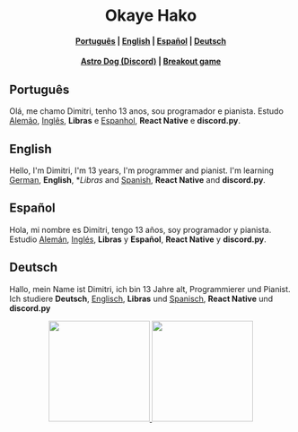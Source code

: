 # <center>Okaye Hako</center>
#### <center>[Português](#português) | [English](#english) | [Español](#español) | [Deutsch](#deutsch)</center>
#### <center>[Astro Dog (Discord)](https://astrodog.vercel.app) | [Breakout game](https://karenlemos.github.io/Breakout/)</center>

## Português

Olá, me chamo Dimitri, tenho 13 anos, sou programador e pianista. Estudo [Alemão](#deutsch), [Inglês](#english), **Libras** e [Espanhol](#español), **React Native** e **discord.py**.


## English

Hello, I'm Dimitri, I'm 13 years, I'm programmer and pianist. I'm learning [German](#deutsh), **English**, **Libras* and [Spanish](#español), **React Native** and **discord.py**.


## Español

Hola, mi nombre es Dimitri, tengo 13 años, soy programador y pianista. Estudio [Alemán](#deutch), [Inglés](#english), **Libras** y **Español**, **React Native** y **discord.py**.


## Deutsch

Hallo, mein Name ist Dimitri, ich bin 13 Jahre alt, Programmierer und Pianist. Ich studiere **Deutsch**, [Englisch](#english), **Libras** und [Spanisch](#español), **React Native** und **discord.py**

<div align="center">
  <a href="https://github.com/rafaballerini">
    <img height="180em" src="https://github-readme-stats.vercel.app/api?username=okayehako&show_icons=true&theme=dracula&include_all_commits=true&count_private=true"/>
    <img height="180em" src="https://github-readme-stats.vercel.app/api/top-langs/?username=okayehako&layout=compact&langs_count=7&theme=dracula"/>
  </a>
</div>
